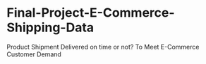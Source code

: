 # Final-Project-E-Commerce-Shipping-Data
Product Shipment Delivered on time or not? To Meet E-Commerce Customer Demand
